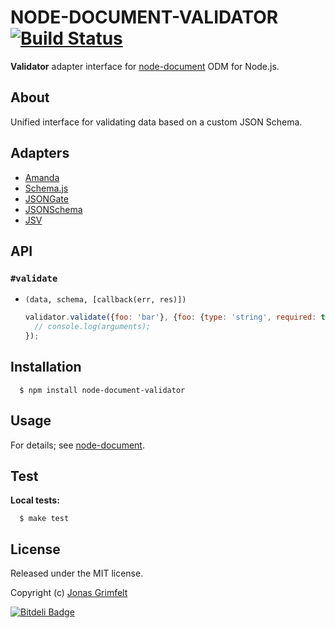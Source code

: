 # NODE-DOCUMENT-VALIDATOR [![Build Status](https://secure.travis-ci.org/grimen/node-document-validator.png)](http://travis-ci.org/grimen/node-document-validator)

**Validator** adapter interface for [node-document](https://github.com/grimen/node-document) ODM for Node.js.

## About

Unified interface for validating data based on a custom JSON Schema.


## Adapters

* [Amanda](https://github.com/grimen/node-document-validator-amanda)
* [Schema.js](https://github.com/grimen/node-document-validator-schema)
* [JSONGate](https://github.com/grimen/node-document-validator-jsongate)
* [JSONSchema](https://github.com/grimen/node-document-validator-jsonschema)
* [JSV](https://github.com/grimen/node-document-validator-jsv)


## API

### `#validate`

* `(data, schema, [callback(err, res)])`

    ```javascript
    validator.validate({foo: 'bar'}, {foo: {type: 'string', required: true}}, function(err, res) {
      // console.log(arguments);
    });
    ```


## Installation

```shell
  $ npm install node-document-validator
```


## Usage

For details; see [node-document](https://github.com/grimen/node-document).


## Test

**Local tests:**

```shell
  $ make test
```


## License

Released under the MIT license.

Copyright (c) [Jonas Grimfelt](http://github.com/grimen)

[![Bitdeli Badge](https://d2weczhvl823v0.cloudfront.net/grimen/node-document-validator/trend.png)](https://bitdeli.com/free "Bitdeli Badge")
